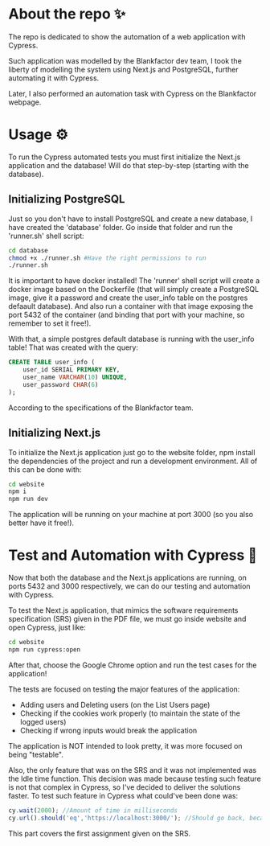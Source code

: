 # About the repo ✨
The repo is dedicated to show the automation of a web application with Cypress. 

Such application was modelled by the Blankfactor dev team, I took the liberty of modelling the system using Next.js and PostgreSQL, further automating it with Cypress.

Later, I also performed an automation task with Cypress on the Blankfactor webpage.

# Usage ⚙️
To run the Cypress automated tests you must first initialize the Next.js application and the database! Will do that step-by-step (starting with the database).

## Initializing PostgreSQL

Just so you don't have to install PostgreSQL and create a new database, I have created the 'database' folder. Go inside that folder and run the 'runner.sh' shell script:

```bash
cd database
chmod +x ./runner.sh #Have the right permissions to run
./runner.sh
```

It is important to have docker installed! The 'runner' shell script will create a docker image based on the Dockerfile (that will simply create a PostgreSQL image, give it a password and create the user_info table on the postgres defaault database).
And also run a container with that image exposing the port 5432 of the container (and binding that port with your machine, so remember to set it free!).

With that, a simple postgres default database is running with the user_info table! That was created with the query:

```sql
CREATE TABLE user_info (
    user_id SERIAL PRIMARY KEY,
    user_name VARCHAR(10) UNIQUE,
    user_password CHAR(6)
);
```
According to the specifications of the Blankfactor team.

## Initializing Next.js

To initialize the Next.js application just go to the website folder, npm install the dependencies of the project and run a development environment. All of this can be done with:

```bash
cd website
npm i
npm run dev
```

The application will be running on your machine at port 3000 (so you also better have it free!).

# Test and Automation with Cypress 🧪

Now that both the database and the Next.js applications are running, on ports 5432 and 3000 respectively, we can do our testing and automation with Cypress.

To test the Next.js application, that mimics the software requirements specification (SRS) given in the PDF file, we must go inside website and open Cypress, just like:

```bash
cd website
npm run cypress:open
```

After that, choose the Google Chrome option and run the test cases for the application! 

The tests are focused on testing the major features of the application:
- Adding users and Deleting users (on the List Users page)
- Checking if the cookies work properly (to maintain the state of the logged users)
- Checking if wrong inputs would break the application

The application is NOT intended to look pretty, it was more focused on being "testable".

Also, the only feature that was on the SRS and it was not implemented was the Idle time function. This decision was made because testing such feature is not that complex in Cypress, so I've decided to deliver the solutions faster.
To test such feature in Cypress what could've been done was:

```javascript
cy.wait(2000); //Amount of time in milliseconds
cy.url().should('eq','https://localhost:3000/'); //Should go back, because it was idle for the amount of time in the wait.
```
This part covers the first assignment given on the SRS.





